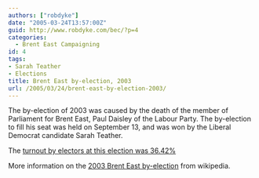 ```yaml
---
authors: ["robdyke"]
date: "2005-03-24T13:57:00Z"
guid: http://www.robdyke.com/bec/?p=4
categories:
  - Brent East Campaigning
id: 4
tags:
- Sarah Teather
- Elections
title: Brent East by-election, 2003
url: /2005/03/24/brent-east-by-election-2003/
---
```

The by-election of 2003 was caused by the death of the member of Parliament for Brent East, Paul Daisley of the Labour Party. The by-election to fill his seat was held on September 13, and was won by the Liberal Democrat candidate Sarah Teather.

The [turnout by electors at this election was 36.42%](http://www2.brent.gov.uk/elections.nsf/24878f4b00d4f0f68025663c006c7944/cc78a3f1770f34d680256d9d003dbafa!OpenDocument)

More information on the [2003 Brent East by-election](http://en.wikipedia.org/wiki/Brent_East_by-election%2C_2003) from wikipedia.